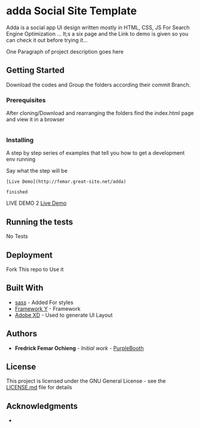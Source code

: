 # adda Social Site Template
Adda  is a social app UI design written mostly  in HTML, CSS, JS For Search Engine Optimization ... It;s a six page and the Link to demo is given so you can check it out before trying it... 

One Paragraph of project description goes here

## Getting Started

Download the codes and Group the folders according their commit Branch.

### Prerequisites

After cloning/Download and rearranging the folders find the index.html page and view it in a browser

```

```

### Installing

A step by step series of examples that tell you how to get a development env running

Say what the step will be

```
[Live Demo](http://femar.great-site.net/adda)
```
```
finished
```
LIVE DEMO 2 
[Live Demo](http://femar.great-site.net/adda)

## Running the tests
No Tests
## Deployment

Fork This repo to Use it

## Built With

* [sass](https://sass-lang.com//) - Added For styles
* [Framework Y](http://framework-y.com/) - Framework
* [Adobe XD](https://www.adobe.com/products/xd.html) - Used to generate UI Layout



## Authors

* **Fredrick Femar Ochieng** - *Initial work* - [PurpleBooth](https://github.com/fescii)


## License

This project is licensed under the GNU General License - see the [LICENSE.md](LICENSE.md) file for details

## Acknowledgments
* 
